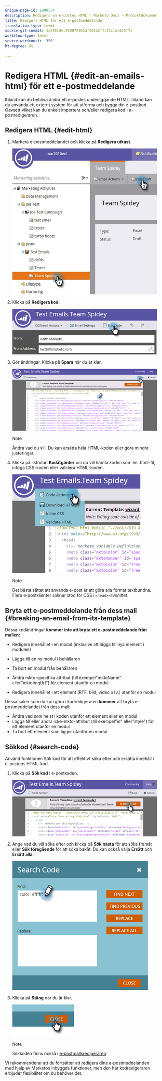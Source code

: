 ```yaml
---
unique-page-id: 1900554
description: Redigera en e-postes HTML - Marketo Docs - Produktdokumentation
title: Redigera HTML för ett e-postmeddelande
translation-type: tm+mt
source-git-commit: 1a29614ec938074902af201b2ffc11cfaa625f7a
workflow-type: tm+mt
source-wordcount: '356'
ht-degree: 0%

---
```



# Redigera HTML {#edit-an-emails-html} för ett e-postmeddelande

Ibland kan du behöva ändra ett e-postes underliggande HTML. Ibland kan du använda ett externt system för att utforma och bygga din e-postkod. Oavsett vilket kan du enkelt importera och/eller redigera kod i e-postredigeraren.

## Redigera HTML {#edit-html}

1. Markera e-postmeddelandet och klicka på **Redigera utkast**.

   ![](assets/teamspidey.jpg)

1. Klicka på **Redigera kod**.

   ![](assets/two-4.png)

1. Gör ändringar. Klicka på **Spara** när du är klar.

   ![](assets/three-3.png)

   >[!NOTE]
   >
   >Ändra vad du vill. Du kan ersätta hela HTML-koden eller göra mindre justeringar.

1. Klicka på listrutan **Kodåtgärder** om du vill hämta koden som en .html-fil, infoga CSS-koden eller validera HTML-koden.

   ![](assets/four-2.png)

   >[!NOTE]
   >
   >Det bästa sättet att använda e-post är att göra alla format textbundna. Flera e-postklienter saknar stöd för CSS i `<head>`-avsnittet.

## Bryta ett e-postmeddelande från dess mall {#breaking-an-email-from-its-template}

Dessa kodändringar **kommer inte att bryta ett e-postmeddelande från mallen:**

* Redigera innehållet i en modul (inklusive att lägga till nya element i modulen)
* Lägga till en ny modul i behållaren
* Ta bort en modul från behållaren

* Ändra mkto-specifika attribut (till exempel&quot;mktoName&quot; eller&quot;mktoImgUrl&quot;) för element utanför en modul
* Redigera innehållet i ett element (RTF, bild, video osv.) utanför en modul

Dessa saker som du kan göra i kodredigeraren **kommer** att bryta e-postmeddelandet från dess mall:

* Ändra vad som helst i koden utanför ett element eller en modul
* Lägga till eller ändra icke-mkto-attribut (till exempel&quot;id&quot; eller&quot;style&quot;) för ett element utanför en modul
* Ta bort ett element som ligger utanför en modul

## Sökkod {#search-code}

Använd funktionen Sök kod för att effektivt söka efter och ersätta innehåll i e-postens HTML-kod.

1. Klicka på **Sök kod** i e-postkoden.

   ![](assets/five-2.png)

1. Ange vad du vill söka efter och klicka på **Sök nästa** för att söka framåt eller **Sök föregående** för att söka bakåt. Du kan också välja **Ersätt** och **Ersätt alla**.

   ![](assets/six-1.png)

1. Klicka på **Stäng** när du är klar.

   ![](assets/seven.png)

   >[!NOTE]
   >
   >Sökkoden finns också i [e-postmallsredigeraren](http://docs.marketo.com/display/DOCS/Create+a+New+Email+Template).

Vi rekommenderar att du fortsätter att redigera dina e-postmeddelanden med hjälp av Marketos inbyggda funktioner, men den här kodredigeraren erbjuder flexibilitet om du behöver det.
